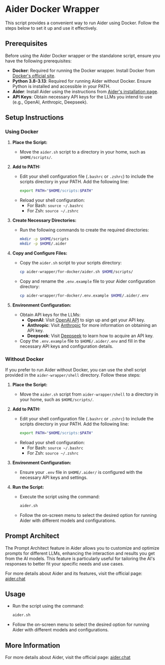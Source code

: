 # Aider Docker Wrapper

This script provides a convenient way to run Aider using Docker. Follow the steps below to set it up and use it effectively.

## Prerequisites

Before using the Aider Docker wrapper or the standalone script, ensure you have the following prerequisites:

- **Docker**: Required for running the Docker wrapper. Install Docker from [Docker's official site](https://www.docker.com/get-started).
- **Python 3.8-3.13**: Required for running Aider without Docker. Ensure Python is installed and accessible in your PATH.
- **Aider**: Install Aider using the instructions from [Aider's installation page](https://aider.chat/docs/install.html).
- **API Keys**: Obtain necessary API keys for the LLMs you intend to use (e.g., OpenAI, Anthropic, Deepseek).

## Setup Instructions

### Using Docker

1. **Place the Script:**
   - Move the `aider.sh` script to a directory in your home, such as `$HOME/scripts/`.

2. **Add to PATH:**
   - Edit your shell configuration file (`.bashrc` or `.zshrc`) to include the scripts directory in your PATH. Add the following line:
     ```bash
     export PATH="$HOME/scripts:$PATH"
     ```
   - Reload your shell configuration:
     - For Bash: `source ~/.bashrc`
     - For Zsh: `source ~/.zshrc`

3. **Create Necessary Directories:**
   - Run the following commands to create the required directories:
     ```bash
     mkdir -p $HOME/scripts
     mkdir -p $HOME/.aider
     ```

4. **Copy and Configure Files:**
   - Copy the `aider.sh` script to your scripts directory:
     ```bash
     cp aider-wrapper/for-docker/aider.sh $HOME/scripts/
     ```
   - Copy and rename the `.env.example` file to your Aider configuration directory:
     ```bash
     cp aider-wrapper/for-docker/.env.example $HOME/.aider/.env
     ```

5. **Environment Configuration:**
   - Obtain API keys for the LLMs:
     - **OpenAI**: Visit [OpenAI API](https://beta.openai.com/signup/) to sign up and get your API key.
     - **Anthropic**: Visit [Anthropic](https://www.anthropic.com/) for more information on obtaining an API key.
     - **Deepseek**: Visit [Deepseek](https://deepseek.com/) to learn how to acquire an API key.
   - Copy the `.env.example` file to `$HOME/.aider/.env` and fill in the necessary API keys and configuration details.

### Without Docker

If you prefer to run Aider without Docker, you can use the shell script provided in the `aider-wrapper/shell` directory. Follow these steps:

1. **Place the Script:**
   - Move the `aider.sh` script from `aider-wrapper/shell` to a directory in your home, such as `$HOME/scripts/`.

2. **Add to PATH:**
   - Edit your shell configuration file (`.bashrc` or `.zshrc`) to include the scripts directory in your PATH. Add the following line:
     ```bash
     export PATH="$HOME/scripts:$PATH"
     ```
   - Reload your shell configuration:
     - For Bash: `source ~/.bashrc`
     - For Zsh: `source ~/.zshrc`

3. **Environment Configuration:**
   - Ensure your `.env` file in `$HOME/.aider/` is configured with the necessary API keys and settings.

4. **Run the Script:**
   - Execute the script using the command:
     ```bash
     aider.sh
     ```

   - Follow the on-screen menu to select the desired option for running Aider with different models and configurations.

## Prompt Architect

The Prompt Architect feature in Aider allows you to customize and optimize prompts for different LLMs, enhancing the interaction and results you get from the AI models. This feature is particularly useful for tailoring the AI's responses to better fit your specific needs and use cases.

For more details about Aider and its features, visit the official page: [aider.chat](https://aider.chat)

## Usage

- Run the script using the command:
  ```bash
  aider.sh
  ```

- Follow the on-screen menu to select the desired option for running Aider with different models and configurations.

## More Information

For more details about Aider, visit the official page: [aider.chat](https://aider.chat)
